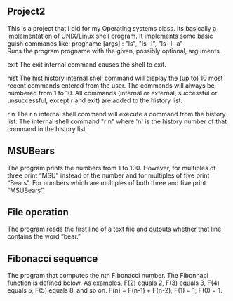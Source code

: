Project2
-
This is a project that I did for my Operating systems class. Its basically a implementation of UNIX/Linux shell program.
It implements some basic guish commands like:
progname [args] : "ls", "ls -l", "ls -l -a"         
Runs the program progname with the given, possibly optional, arguments.

exit
The exit internal command causes the shell to exit.

hist
The hist history internal shell command will display the (up to) 10 most recent commands entered from the user. The commands will always be numbered from 1 to 10. 
All commands (internal or external, successful or unsuccessful, except r and exit) are added to the history list.

r n
The r n internal shell command will execute a command from the history list. The internal shell command "r n" where 'n' is the history number of that command in the history list

MSUBears
-
The program prints the numbers from 1 to 100. 
However, for multiples of three print “MSU” instead of the number and for multiples of five print “Bears”. 
For numbers which are multiples of both three and five print “MSUBears”.

File operation 
-
The program reads the first line of a text file and outputs whether that line contains the word “bear.”

Fibonacci sequence 
-
The program that computes the nth Fibonacci number.
The Fibonnaci function is defined below. As examples, F(2) equals 2, F(3) equals 3, F(4) equals 5, F(5) equals 8, and so on.
F(n) = F(n-1) + F(n-2); F(1) = 1; F(0) = 1.

